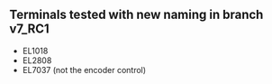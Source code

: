 ## Terminals tested with new naming in branch v7_RC1
* EL1018
* EL2808
* EL7037 (not the encoder control)

